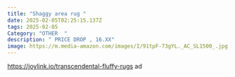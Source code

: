 ```yaml
---
title: "Shaggy area rug "
date: 2025-02-05T02:25:15.137Z
tags: 2025-02-05
Category: "OTHER  "
description: " PRICE DROP , 16.XX"
image: https://m.media-amazon.com/images/I/91tpF-73gYL._AC_SL1500_.jpg
---
```

https://joylink.io/transcendental-fluffy-rugs   ad